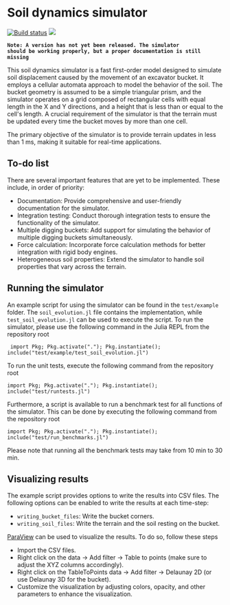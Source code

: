 # Soil dynamics simulator

[![Build status](https://github.com/KennyVilella/soil_dynamics_julia/workflows/CI/badge.svg)](https://github.com/KennyVilella/soil_dynamics_julia/actions)
[![](https://img.shields.io/badge/docs-main-blue.svg)][docs-main]


<code><b>Note:
A version has not yet been released. The simulator should be working properly, but a proper documentation is still missing</b></code>

This soil dynamics simulator is a fast first-order model designed to simulate soil displacement caused by the movement of an excavator bucket.
It employs a cellular automata approach to model the behavior of the soil.
The bucket geometry is assumed to be a simple triangular prism, and the simulator operates on a grid composed of rectangular cells with equal length in the X and Y directions, and a height that is less than or equal to the cell's length.
A crucial requirement of the simulator is that the terrain must be updated every time the bucket moves by more than one cell.

The primary objective of the simulator is to provide terrain updates in less than 1 ms, making it suitable for real-time applications.

## To-do list

There are several important features that are yet to be implemented.
These include, in order of priority:

- Documentation: Provide comprehensive and user-friendly documentation for the simulator.
- Integration testing: Conduct thorough integration tests to ensure the functionality of the simulator.
- Multiple digging buckets: Add support for simulating the behavior of multiple digging buckets simultaneously.
- Force calculation: Incorporate force calculation methods for better integration with rigid body engines.
- Heterogeneous soil properties: Extend the simulator to handle soil properties that vary across the terrain.

## Running the simulator

An example script for using the simulator can be found in the `test/example` folder.
The `soil_evolution.jl` file contains the implementation, while `test_soil_evolution.jl` can be used to execute the script.
To run the simulator, please use the following command in the Julia REPL from the repository root
```
 import Pkg; Pkg.activate("."); Pkg.instantiate(); include("test/example/test_soil_evolution.jl")
```

To run the unit tests, execute the following command from the repository root
```
import Pkg; Pkg.activate("."); Pkg.instantiate(); include("test/runtests.jl")
```

Furthermore, a script is available to run a benchmark test for all functions of the simulator.
This can be done by executing the following command from the repository root
```
import Pkg; Pkg.activate("."); Pkg.instantiate(); include("test/run_benchmarks.jl")
```
Please note that running all the benchmark tests may take from 10 min to 30 min.

## Visualizing results

The example script provides options to write the results into CSV files.
The following options can be enabled to write the results at each time-step:
- `writing_bucket_files`: Write the bucket corners.
- `writing_soil_files`: Write the terrain and the soil resting on the bucket.

[ParaView][] can be used to visualize the results.
To do so, follow these steps
- Import the CSV files.
- Right click on the data -> Add filter -> Table to points (make sure to adjust the XYZ columns accordingly).
- Right click on the TableToPoints data -> Add filter -> Delaunay 2D (or use Delaunay 3D for the bucket).
- Customize the visualization by adjusting colors, opacity, and other parameters to enhance the visualization.

[docs-main]: https://kennyvilella.github.io/soil_dynamics_julia/
[ParaView]: https://www.paraview.org
